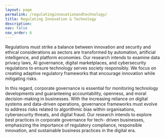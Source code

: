```yaml
---
layout: page
permalink: /regulatinginnovationandtechnology/
title: Regulating Innovation & Technology
description:
nav: false
nav_order: 6
---
```


Regulations must strike a balance between innovation and security and ethical considerations as sectors are transformed by automation, artificial intelligence, and platform economies. Our research intends to examine data privacy laws, AI governance, digital marketplaces, and cybersecurity regulations to ensure technology serves society responsibly. We focus on creating adaptive regulatory frameworks that encourage innovation while mitigating risks.

In this regard, corporate governance is essential for monitoring technology developments and guaranteeing accountability, openness, and moral decision-making in businesses. With the increasing reliance on digital systems and data-driven operations, governance frameworks must evolve to address risks related to algorithmic bias within organisations, cybersecurity threats, and digital fraud. Our research intends to explore best practices in corporate governance for tech- driven businesses, emphasizing the importance of regulatory compliance, responsible innovation, and sustainable business practices in the digital era.